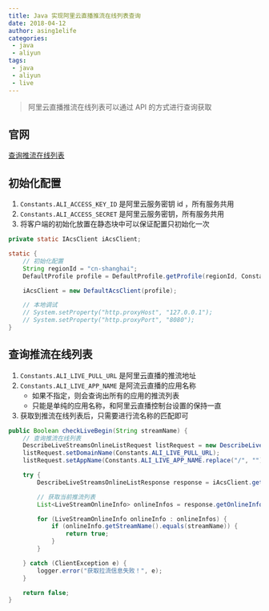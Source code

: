 ```yaml
---
title: Java 实现阿里云直播推流在线列表查询
date: 2018-04-12
author: asing1elife
categories:
 - java
 - aliyun
tags:
 - java
 - aliyun
 - live
---
```

> 阿里云直播推流在线列表可以通过 API 的方式进行查询获取  

## 官网
[查询推流在线列表](https://help.aliyun.com/document_detail/35409.html?spm=a2c4g.11186623.4.10.aeufyy)

## 初始化配置
1. `Constants.ALI_ACCESS_KEY_ID` 是阿里云服务密钥 id ，所有服务共用
2. `Constants.ALI_ACCESS_SECRET` 是阿里云服务密钥，所有服务共用
3. 将客户端的初始化放置在静态块中可以保证配置只初始化一次

```java
private static IAcsClient iAcsClient;

static {
    // 初始化配置
    String regionId = "cn-shanghai";
    DefaultProfile profile = DefaultProfile.getProfile(regionId, Constants.ALI_ACCESS_KEY_ID, Constants.ALI_ACCESS_SECRET);

    iAcsClient = new DefaultAcsClient(profile);

    // 本地调试
    // System.setProperty("http.proxyHost", "127.0.0.1");
    // System.setProperty("http.proxyPort", "8080");
}
```

## 查询推流在线列表
1. `Constants.ALI_LIVE_PULL_URL` 是阿里云直播的推流地址
2. `Constants.ALI_LIVE_APP_NAME` 是阿流云直播的应用名称
	* 如果不指定，则会查询出所有的应用的推流列表
	* 只能是单纯的应用名称，和阿里云直播控制台设置的保持一直
3. 获取到推流在线列表后，只需要进行流名称的匹配即可

```java
public Boolean checkLiveBegin(String streamName) {
    // 查询推流在线列表
    DescribeLiveStreamsOnlineListRequest listRequest = new DescribeLiveStreamsOnlineListRequest();
    listRequest.setDomainName(Constants.ALI_LIVE_PULL_URL);
    listRequest.setAppName(Constants.ALI_LIVE_APP_NAME.replace("/", ""));

    try {
        DescribeLiveStreamsOnlineListResponse response = iAcsClient.getAcsResponse(listRequest);

        // 获取当前推流列表
        List<LiveStreamOnlineInfo> onlineInfos = response.getOnlineInfo();

        for (LiveStreamOnlineInfo onlineInfo : onlineInfos) {
            if (onlineInfo.getStreamName().equals(streamName)) {
                return true;
            }
        }

    } catch (ClientException e) {
        logger.error("获取拉流信息失败！", e);
    }

    return false;
}
```
